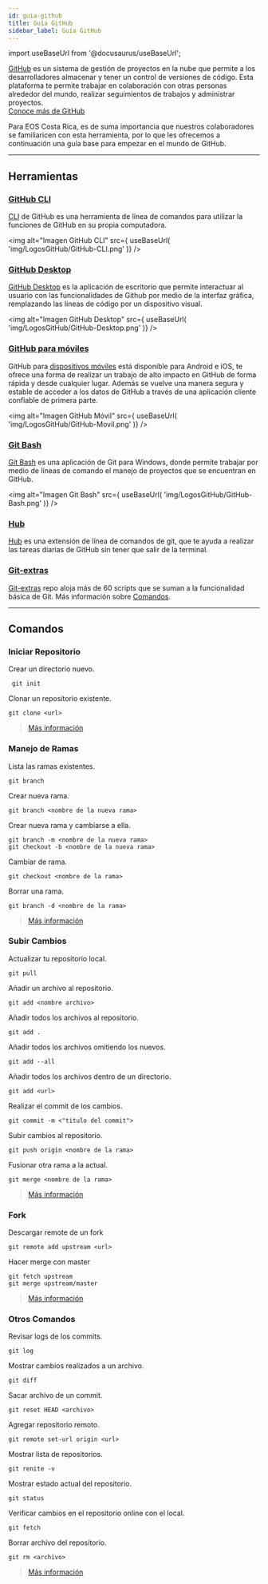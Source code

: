 ```yaml
---
id: guia-github
title: Guía GitHub
sidebar_label: Guía GitHub
---
```

import useBaseUrl from '@docusaurus/useBaseUrl';



[GitHub](https://docs.github.com/en/free-pro-team@latest/github) es un sistema de gestión de proyectos en la nube que permite a los desarrolladores almacenar y tener un control de versiones de código. Esta plataforma te permite trabajar en colaboración con otras personas alrededor del mundo, realizar seguimientos de trabajos y administrar proyectos.  
[Conoce más de GitHub](https://www.xataka.com/basics/que-github-que-que-le-ofrece-a-desarrolladores)  

Para EOS Costa Rica, es de suma importancia que nuestros colaboradores se familiaricen con esta herramienta, por lo que les ofrecemos a continuación una guía base para empezar en el mundo de GitHub.

* * *
## **Herramientas**

### [GitHub CLI](https://docs.github.com/es/free-pro-team@latest/github/getting-started-with-github/github-cli)

[CLI](https://cli.github.com) de GitHub es una herramienta de línea de comandos para utilizar la funciones de GitHub en su propia computadora. 

<img alt="Imagen GitHub CLI" src={ useBaseUrl( 'img/LogosGitHub/GitHub-CLI.png' )} />

### [GitHub Desktop](https://docs.github.com/es/free-pro-team@latest/github/getting-started-with-github/github-desktop)

[GitHub Desktop](https://docs.github.com/es/free-pro-team@latest/desktop/installing-and-configuring-github-desktop/installing-github-desktop) es la aplicación de escritorio que permite interactuar al usuario con las funcionalidades de Github por medio de la interfaz gráfica, remplazando las líneas de código por un dispositivo visual.

<img alt="Imagen GitHub Desktop" src={ useBaseUrl( 'img/LogosGitHub/GitHub-Desktop.png' )} />

### [GitHub para móviles](https://docs.github.com/es/free-pro-team@latest/github/getting-started-with-github/github-for-mobile)

GitHub para [dispositivos móviles](https://play.google.com/store/apps/details?id=com.github.android&hl=es_419&gl=US) está disponible para Android e iOS, te ofrece una forma de realizar un trabajo de alto impacto en GitHub de forma rápida y desde cualquier lugar. Además se vuelve una manera segura y estable de acceder a los datos de GitHub a través de una aplicación cliente confiable de primera parte.

<img alt="Imagen GitHub Móvil" src={ useBaseUrl( 'img/LogosGitHub/GitHub-Movil.png' )} />


### [Git Bash](https://desarrolloweb.com/articulos/entiende-instala-configura-git.html#:~:text=Git%20Bash%20es%20la%20línea,para%20usar%20Git%20en%20Windows.)

[Git Bash](https://gitforwindows.org) es una aplicación de Git para Windows, donde permite trabajar por medio de líneas de comando el manejo de proyectos que se encuentran en GitHub.

<img alt="Imagen Git Bash" src={ useBaseUrl( 'img/LogosGitHub/GitHub-Bash.png' )} />

### [Hub](https://hub.github.com)

[Hub](https://github.com/github/hub) es una extensión de línea de comandos de git, que te ayuda a realizar las tareas diarias de GitHub sin tener que salir de la terminal.


### [Git-extras](https://www.mankier.com/1/git-extras)
[Git-extras](https://github.com/tj/git-extras) repo aloja más de 60 scripts que se suman a la funcionalidad básica de Git. Más información sobre [Comandos](https://github.com/tj/git-extras/blob/master/Commands.md).

* * * 
## **Comandos** 

### Iniciar Repositorio

Crear un directorio nuevo.
```
 git init
```

Clonar un repositorio existente.
```
git clone <url>
```

>[Más información](https://dominicode.com/git-como-empezar/#:~:text=Para%20iniciar%20tu%20primer%20proyecto,ejecuta%20el%20comando%20git%20init%20.&text=Deberías%20tener%20un%20mensaje%20de,la%20carpeta%20no%20verás%20nada.)

### Manejo de Ramas

Lista las ramas existentes.
```
git branch 
```

Crear nueva rama.
```
git branch <nombre de la nueva rama> 
```

Crear nueva rama y cambiarse a ella.
```
git branch -m <nombre de la nueva rama>
git checkout -b <nombre de la nueva rama>
```

Cambiar de rama.
```
git checkout <nombre de la rama> 
```

Borrar una rama.
```
git branch -d <nombre de la rama> 
```
>[Más información](https://git-scm.com/book/es/v2/Ramificaciones-en-Git-Gestión-de-Ramas)

### Subir Cambios

Actualizar tu repositorio local.
```
git pull
```

Añadir un archivo al repositorio.
```
git add <nombre archivo>
```

Añadir todos los archivos al repositorio.
```
git add .
```

Añadir todos los archivos omitiendo los nuevos.
```
git add --all
```

Añadir todos los archivos dentro de un directorio.
```
git add <url> 
```

Realizar el commit de los cambios.
```
git commit -m <"titulo del commit"> 
```

Subir cambios al repositorio.
```
git push origin <nombre de la rama> 
```

Fusionar otra rama a la actual.
```
git merge <nombre de la rama> 
```
>[Más información](https://rogerdudler.github.io/git-guide/index.es.html)

### Fork

Descargar remote de un fork
```
git remote add upstream <url>
```

Hacer merge con master
```
git fetch upstream
git merge upstream/master 
```
>[Más información](https://aprendegit.com/fork-de-repositorios-para-que-sirve/)

### Otros Comandos

Revisar logs de los commits.
```
git log
```

Mostrar cambios realizados a un archivo.
```
git diff 
```

Sacar archivo de un commit.
```
git reset HEAD <archivo> 
```

Agregar repositorio remoto.
```
git remote set-url origin <url> 
```

Mostrar lista de repositorios.
```
git renite -v 
```

Mostrar estado actual del repositorio.
```
git status 
```
 
Verificar cambios en el repositorio online con el local.
 ```
git fetch 
```

Borrar archivo del repositorio.
```
git rm <archivo> 
```
>[Más información](https://gist.github.com/dasdo/9ff71c5c0efa037441b6)